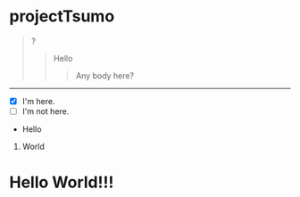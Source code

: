 # projectTsumo
>?
>>Hello
>>>
>>> Any body here?
>>>
---
- [x] I'm here.
- [ ] I'm not here.
- Hello
1. World
<h1>Hello World!!!</h1>
